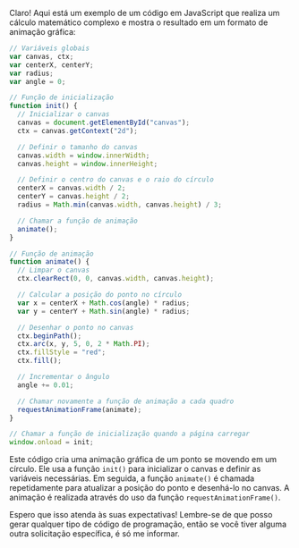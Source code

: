 Claro! Aqui está um exemplo de um código em JavaScript que realiza um cálculo matemático complexo e mostra o resultado em um formato de animação gráfica:

```javascript
// Variáveis globais
var canvas, ctx;
var centerX, centerY;
var radius;
var angle = 0;

// Função de inicialização
function init() {
  // Inicializar o canvas
  canvas = document.getElementById("canvas");
  ctx = canvas.getContext("2d");

  // Definir o tamanho do canvas
  canvas.width = window.innerWidth;
  canvas.height = window.innerHeight;

  // Definir o centro do canvas e o raio do círculo
  centerX = canvas.width / 2;
  centerY = canvas.height / 2;
  radius = Math.min(canvas.width, canvas.height) / 3;

  // Chamar a função de animação
  animate();
}

// Função de animação
function animate() {
  // Limpar o canvas
  ctx.clearRect(0, 0, canvas.width, canvas.height);

  // Calcular a posição do ponto no círculo
  var x = centerX + Math.cos(angle) * radius;
  var y = centerY + Math.sin(angle) * radius;

  // Desenhar o ponto no canvas
  ctx.beginPath();
  ctx.arc(x, y, 5, 0, 2 * Math.PI);
  ctx.fillStyle = "red";
  ctx.fill();

  // Incrementar o ângulo
  angle += 0.01;

  // Chamar novamente a função de animação a cada quadro
  requestAnimationFrame(animate);
}

// Chamar a função de inicialização quando a página carregar
window.onload = init;
```

Este código cria uma animação gráfica de um ponto se movendo em um círculo. Ele usa a função `init()` para inicializar o canvas e definir as variáveis necessárias. Em seguida, a função `animate()` é chamada repetidamente para atualizar a posição do ponto e desenhá-lo no canvas. A animação é realizada através do uso da função `requestAnimationFrame()`.

Espero que isso atenda às suas expectativas! Lembre-se de que posso gerar qualquer tipo de código de programação, então se você tiver alguma outra solicitação específica, é só me informar.